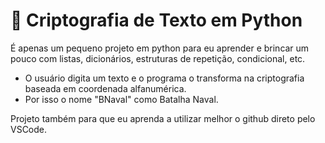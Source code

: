 # 🔐 Criptografia de Texto em Python
É apenas um pequeno projeto em python para eu aprender e brincar um pouco com listas, dicionários, estruturas de repetição, condicional, etc.

- O usuário digita um texto e o programa o transforma na criptografia baseada em coordenada alfanumérica.
- Por isso o nome "BNaval" como Batalha Naval.

Projeto também para que eu aprenda a utilizar melhor o github direto pelo VSCode.
